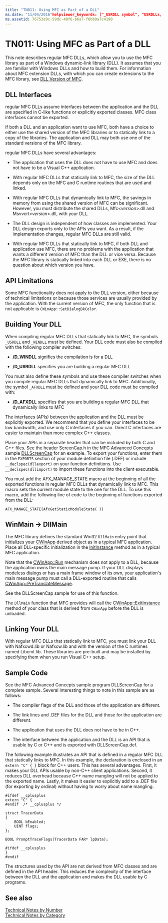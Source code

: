 ```yaml
---
title: "TN011: Using MFC as Part of a DLL"
ms.date: "11/04/2016"helpviewer_keywords: ["_USRDLL symbol", "USRDLLs, compiler switches", "TN011", "DLLs [MFC], linking", "MFC DLLs [MFC], linking regular MFC DLLs to MFC"]
ms.assetid: 76753e9c-59dc-40f6-b6a7-f6bb9a7c4190
---
```

# TN011: Using MFC as Part of a DLL

This note describes regular MFC DLLs, which allow you to use the MFC library as part of a Windows dynamic-link library (DLL). It assumes that you are familiar with Windows DLLs and how to build them. For information about MFC extension DLLs, with which you can create extensions to the MFC library, see [DLL Version of MFC](../mfc/tn033-dll-version-of-mfc.md).

## DLL Interfaces

regular MFC DLLs assume interfaces between the application and the DLL are specified in C-like functions or explicitly exported classes. MFC class interfaces cannot be exported.

If both a DLL and an application want to use MFC, both have a choice to either use the shared version of the MFC libraries or to statically link to a copy of the libraries. The application and DLL may both use one of the standard versions of the MFC library.

regular MFC DLLs have several advantages:

- The application that uses the DLL does not have to use MFC and does not have to be a Visual C++ application.

- With regular MFC DLLs that statically link to MFC, the size of the DLL depends only on the MFC and C runtime routines that are used and linked.

- With regular MFC DLLs that dynamically link to MFC, the savings in memory from using the shared version of MFC can be significant. However, you must distribute the shared DLLs, Mfc\<*version*>.dll and Msvvcrt\<*version*>.dll, with your DLL.

- The DLL design is independent of how classes are implemented. Your DLL design exports only to the APIs you want. As a result, if the implementation changes, regular MFC DLLs are still valid.

- With regular MFC DLLs that statically link to MFC, if both DLL and application use MFC, there are no problems with the application that wants a different version of MFC than the DLL or vice versa. Because the MFC library is statically linked into each DLL or EXE, there is no question about which version you have.

## API Limitations

Some MFC functionality does not apply to the DLL version, either because of technical limitations or because those services are usually provided by the application. With the current version of MFC, the only function that is not applicable is `CWinApp::SetDialogBkColor`.

## Building Your DLL

When compiling regular MFC DLLs that statically link to MFC, the symbols `_USRDLL` and `_WINDLL` must be defined. Your DLL code must also be compiled with the following compiler switches:

- **/D_WINDLL** signifies the compilation is for a DLL

- **/D_USRDLL** specifies you are building a regular MFC DLL

You must also define these symbols and use these compiler switches when you compile regular MFC DLLs that dynamically link to MFC. Additionally, the symbol `_AFXDLL` must be defined and your DLL code must be compiled with:

- **/D_AFXDLL** specifies that you are building a regular MFC DLL that dynamically links to MFC

The interfaces (APIs) between the application and the DLL must be explicitly exported. We recommend that you define your interfaces to be low bandwidth, and use only C interfaces if you can. Direct C interfaces are easier to maintain than more complex C++ classes.

Place your APIs in a separate header that can be included by both C and C++ files. See the header ScreenCap.h in the MFC Advanced Concepts sample [DLLScreenCap](../visual-cpp-samples.md) for an example. To export your functions, enter them in the `EXPORTS` section of your module definition file (.DEF) or include `__declspec(dllexport)` on your function definitions. Use `__declspec(dllimport)` to import these functions into the client executable.

You must add the AFX_MANAGE_STATE macro at the beginning of all the exported functions in regular MFC DLLs that dynamically link to MFC. This macro sets the current module state to the one for the DLL. To use this macro, add the following line of code to the beginning of functions exported from the DLL:

`AFX_MANAGE_STATE(AfxGetStaticModuleState( ))`

## WinMain -> DllMain

The MFC library defines the standard Win32 `DllMain` entry point that initializes your [CWinApp](../mfc/reference/cwinapp-class.md) derived object as in a typical MFC application. Place all DLL-specific initialization in the [InitInstance](../mfc/reference/cwinapp-class.md#initinstance) method as in a typical MFC application.

Note that the [CWinApp::Run](../mfc/reference/cwinapp-class.md#run) mechanism does not apply to a DLL, because the application owns the main message pump. If your DLL displays modeless dialogs or has a main frame window of its own, your application's main message pump must call a DLL-exported routine that calls [CWinApp::PreTranslateMessage](../mfc/reference/cwinapp-class.md#pretranslatemessage).

See the DLLScreenCap sample for use of this function.

The `DllMain` function that MFC provides will call the [CWinApp::ExitInstance](../mfc/reference/cwinapp-class.md#exitinstance) method of your class that is derived from `CWinApp` before the DLL is unloaded.

## Linking Your DLL

With regular MFC DLLs that statically link to MFC, you must link your DLL with Nafxcwd.lib or Nafxcw.lib and with the version of the C runtimes named Libcmt.lib. These libraries are pre-built and may be installed by specifying them when you run Visual C++ setup.

## Sample Code

See the MFC Advanced Concepts sample program DLLScreenCap for a complete sample. Several interesting things to note in this sample are as follows:

- The compiler flags of the DLL and those of the application are different.

- The link lines and .DEF files for the DLL and those for the application are different.

- The application that uses the DLL does not have to be in C++.

- The interface between the application and the DLL is an API that is usable by C or C++ and is exported with DLLScreenCap.def.

The following example illustrates an API that is defined in a regular MFC DLL that statically links to MFC. In this example, the declaration is enclosed in an `extern "C" { }` block for C++ users. This has several advantages. First, it makes your DLL APIs usable by non-C++ client applications. Second, it reduces DLL overhead because C++ name mangling will not be applied to the exported name. Lastly, it makes it easier to explicitly add to a .DEF file (for exporting by ordinal) without having to worry about name mangling.

```
#ifdef __cplusplus
extern "C" {
#endif  /* __cplusplus */

struct TracerData
{
    BOOL bEnabled;
    UINT flags;
};

BOOL PromptTraceFlags(TracerData FAR* lpData);

#ifdef __cplusplus
}
#endif
```

The structures used by the API are not derived from MFC classes and are defined in the API header. This reduces the complexity of the interface between the DLL and the application and makes the DLL usable by C programs.

## See also

[Technical Notes by Number](../mfc/technical-notes-by-number.md)<br/>
[Technical Notes by Category](../mfc/technical-notes-by-category.md)
